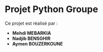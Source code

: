 # Projet Python Groupe

Ce projet est réalisé par :

- **Mehdi MEBARKIA**
- **Nadjib BENSGHIR**
- **Aymen BOUZERKOUNE**